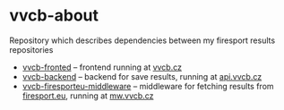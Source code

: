 # vvcb-about
Repository which describes dependencies between my firesport results repositories

- [vvcb-fronted](https://github.com/lukynmatuska/vvcb-frontend) – frontend running at [vvcb.cz](https://vvcb.cz/)
- [vvcb-backend](https://github.com/lukynmatuska/vvcb-backend) – backend for save results, running at [api.vvcb.cz](https://api.vvcb.cz/)
- [vvcb-firesporteu-middleware](https://github.com/lukynmatuska/vvcb-firesporteu-middleware) – middleware for fetching results from [firesport.eu](http://firesport.eu/), running at [mw.vvcb.cz](https://mw.vvcb.cz/)
